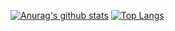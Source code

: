 [![Anurag's github stats](https://github-readme-stats.vercel.app/api?username=hotaka-matsuoka&count_private=true&show_icons=true&theme=merko)](https://github.com/anuraghazra/github-readme-stats)
[![Top Langs](https://github-readme-stats.vercel.app/api/top-langs/?username=hotaka-matsuoka&layout=compact&theme=merko)](https://github.com/anuraghazra/github-readme-stats)
